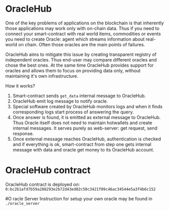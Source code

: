 # OracleHub
One of the key problems of applications on the blockchain is that inherently those applications may work only with on-chain data. Thus if you need to connect your smart-contract with real world items, commodities or events you need to create Oracle: agent which streams information about real-world on chain. Often those oracles are the main points of failures.

OracleHub aims to mitigate this issue by creating transparent registry of independent oracles. Thus end-user may compare different oracles and chose the best ones. At the same time OracleHub provides support for oracles and allows them to focus on providing data only, without maintaining it's own infrastructure.

How it works?
1. Smart-contract sends `get_data` internal message to OracleHub.
2. OracleHub emit log message to notify oracle.
3. Special software created by OracleHub monitors logs and when it finds corresponding logs start process of answering the query.
4. Once answer is found, it is emitted as external message to OracleHub. Thus Oracle itself does not need to maintain hotwallets and create internal messages. It serves purely as web-server: get request, send response.
5. Once external message reaches OracleHub, authentication is checked and if everything is ok, smart-contract from step one gets internal message with data and oracle get money to its OracleHub account.

# OracleHub contract
OracleHub contract is deployed on:
`0:bc2b1afd7b59a288293e2b72d43ed02c50c3421f09c46ac34544e5a3f4b6c152`

#O racle Server
Instruction for setup your own oracle may be found in `./oracle_server`
